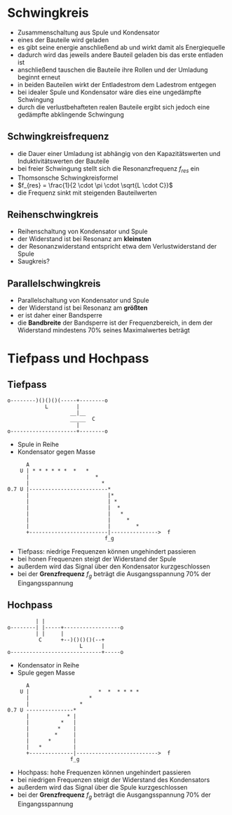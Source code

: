 # Schwingkreis

- Zusammenschaltung aus Spule und Kondensator
- eines der Bauteile wird geladen
- es gibt seine energie anschließend ab und wirkt damit als Energiequelle
- dadurch wird das jeweils andere Bauteil geladen bis das erste entladen ist
- anschließend tauschen die Bauteile ihre Rollen und der Umladung beginnt erneut
- in beiden Bauteilen wirkt der Entladestrom dem Ladestrom entgegen
- bei idealer Spule und Kondensator wäre dies eine ungedämpfte Schwingung
- durch die verlustbehafteten realen Bauteile ergibt sich jedoch eine gedämpfte abklingende Schwingung

## Schwingkreisfrequenz

- die Dauer einer Umladung ist abhängig von den Kapazitätswerten und Induktivitätswerten der Bauteile
- bei freier Schwingung stellt sich die Resonanzfrequenz $f_{res}$ ein
- Thomsonsche Schwingkreisformel
- $f_{res} = \frac{1}{2 \cdot \pi \cdot \sqrt{L \cdot C}}$
- die Frequenz sinkt mit steigenden Bauteilwerten

## Reihenschwingkreis

- Reihenschaltung von Kondensator und Spule
- der Widerstand ist bei Resonanz am **kleinsten**
- der Resonanzwiderstand entspricht etwa dem Verlustwiderstand der Spule
- Saugkreis?

## Parallelschwingkreis

- Parallelschaltung von Kondensator und Spule
- der Widerstand ist bei Resonanz am **größten**
- er ist daher einer Bandsperre
- die **Bandbreite** der Bandsperre ist der Frequenzbereich, in dem der Widerstand mindestens 70% seines Maximalwertes beträgt

# Tiefpass und Hochpass

## Tiefpass

```
o--------)()()()(-----+--------o
            L         |
                    __|__
                    _____  C
                      |
o---------------------+--------o
```

- Spule in Reihe
- Kondensator gegen Masse

```
      A
    U | * * * * * *  *   *
      |                     *
      |                       *
0.7 U |-------------------------*
      |                         |*
      |                         | *
      |                         |  *
      |                         |   *
      |                         |     *
      |                         |        *
      +-------------------------|--------------->  f
                               f_g
```

- Tiefpass: niedrige Frequenzen können ungehindert passieren
- bei honen Frequenzen steigt der Widerstand der Spule
- außerdem wird das Signal über den Kondensator kurzgeschlossen
- bei der **Grenzfrequenz** $f_g$ beträgt die Ausgangsspannung 70% der Eingangsspannung

## Hochpass

```
         | |
o--------| |-----+------------------o
         | |     |
          C      +--)()()()(--+
                       L      |
o-----------------------------+-----o
```

- Kondensator in Reihe
- Spule gegen Masse

```
      A
    U |                      *  *  * * * *
      |                   *
      |                *
0.7 U ---------------*
      |            * |
      |          *   |
      |         *    |
      |        *     |
      |      *       |
      |   *          |
      +--------------|-------------------------->  f
                    f_g
```

- Hochpass: hohe Frequenzen können ungehindert passieren
- bei niedrigen Frequenzen steigt der Widerstand des Kondensators
- außerdem wird das Signal über die Spule kurzgeschlossen
- bei der **Grenzfrequenz** $f_g$ beträgt die Ausgangsspannung 70% der Eingangsspannung
